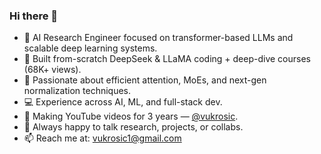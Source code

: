 ### Hi there 👋  
- 🤖 AI Research Engineer focused on transformer-based LLMs and scalable deep learning systems.  
- 🔬 Built from-scratch DeepSeek & LLaMA coding + deep-dive courses (68K+ views).  
- 🧠 Passionate about efficient attention, MoEs, and next-gen normalization techniques.  
- 💻 Experience across AI, ML, and full-stack dev.  
- 🎥 Making YouTube videos for 3 years — [@vukrosic](https://www.youtube.com/@vukrosic).  
- 💬 Always happy to talk research, projects, or collabs.  
- 📫 Reach me at: vukrosic1@gmail.com 
